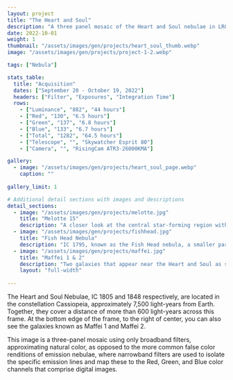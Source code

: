 ```yaml
---
layout: project
title: "The Heart and Soul"
description: "A three panel mosaic of the Heart and Soul nebulae in LRGB"
date: 2022-10-01
weight: 1
thumbnail: "/assets/images/gen/projects/heart_soul_thumb.webp"
image: "/assets/images/gen/projects/project-1-2.webp"

tags: ["Nebula"]

stats_table:
  title: "Acquisition"
  dates: ["September 20 - October 19, 2022"]
  headers: ["Filter", "Exposures", "Integration Time"]
  rows:
    - ["Luminance", "882", "44 hours"]
    - ["Red", "130", "6.5 hours"] 
    - ["Green", "137", "6.8 hours"]
    - ["Blue", "133", "6.7 hours"]
    - ["Total", "1282", "64.5 hours"]
    - ["Telescope", "", "Skywatcher Esprit 80"]
    - ["Camera", "", "RisingCam ATR3-26000KMA"]

gallery:
  - image: "/assets/images/gen/projects/heart_soul_page.webp"
    caption: ""
  
gallery_limit: 1

# Additional detail sections with images and descriptions
detail_sections:
  - image: "/assets/images/gen/projects/melotte.jpg"
    title: "Melotte 15"
    description: "A closer look at the central star-forming region within the Heart Nebula, containing 'young' bright stars, some of which are an estimated 50 times our Suns mass." 
  - image: "/assets/images/gen/projects/fishhead.jpg"
    title: "Fish Head Nebula"
    description: "IC 1795, known as the Fish Head nebula, a smaller part of the larger Heart nebula structure."    
  - image: "/assets/images/gen/projects/maffei.jpg"
    title: "Maffei 1 & 2"
    description: "Two galaxies that appear near the Heart and Soul as seen from Earth. They are both around 10 million light years away. "
    layout: "full-width"  
      
---
```


The Heart and Soul Nebulae, IC 1805 and 1848 respectively, are located in the constellation Cassiopeia, approximately 7,500 light-years from Earth. Together, they cover a distance of more than 600 light-years across this frame. At the bottom edge of the frame, to the right of center, you can also see the galaxies known as Maffei 1 and Maffei 2.

This image is a three-panel mosaic using only broadband filters, approximating natural color, as opposed to the more common false color renditions of emission nebulae, where narrowband filters are used to isolate the specific emission lines and map these to the Red, Green, and Blue color channels that comprise digital images.